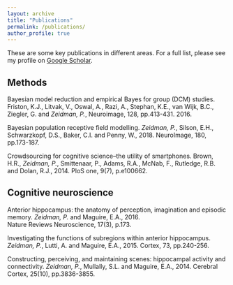 ```yaml
---
layout: archive
title: "Publications"
permalink: /publications/
author_profile: true
---
```


These are some key publications in different areas. For a full list, please see my profile on <a href="https://scholar.google.co.uk/citations?user=xfAPw6YAAAAJ">Google Scholar</a>.

## Methods
Bayesian model reduction and empirical Bayes for group (DCM) studies.
Friston, K.J., Litvak, V., Oswal, A., Razi, A., Stephan, K.E., van Wijk, B.C., Ziegler, G. and *Zeidman, P.*, 
Neuroimage, 128, pp.413-431. 2016. 

Bayesian population receptive field modelling. 
*Zeidman, P.*, Silson, E.H., Schwarzkopf, D.S., Baker, C.I. and Penny, W., 2018. 
NeuroImage, 180, pp.173-187.

Crowdsourcing for cognitive science–the utility of smartphones.
Brown, H.R., *Zeidman, P.*, Smittenaar, P., Adams, R.A., McNab, F., Rutledge, R.B. and Dolan, R.J., 2014. 
PloS one, 9(7), p.e100662.

## Cognitive neuroscience
Anterior hippocampus: the anatomy of perception, imagination and episodic memory.
*Zeidman, P.* and Maguire, E.A., 2016.  
Nature Reviews Neuroscience, 17(3), p.173.

Investigating the functions of subregions within anterior hippocampus. 
*Zeidman, P.*, Lutti, A. and Maguire, E.A., 2015. 
Cortex, 73, pp.240-256.

Constructing, perceiving, and maintaining scenes: hippocampal activity and connectivity. 
*Zeidman, P.*, Mullally, S.L. and Maguire, E.A., 2014. 
Cerebral Cortex, 25(10), pp.3836-3855.
